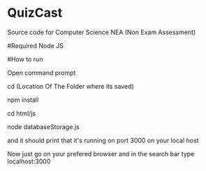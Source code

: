 # QuizCast
Source code for Computer Science NEA (Non Exam Assessment)

#Required
Node JS

#How to run

Open command prompt

cd (Location Of The Folder where its saved)

npm install

cd html/js

node databaseStorage.js

and it should print that it's running on port 3000 on your local host

Now just go on your prefered browser and in the search bar type localhost:3000
